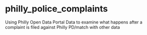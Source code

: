 # philly_police_complaints
Using Philly Open Data Portal Data to examine what happens after a complaint is filed against Philly PD/match with other data
